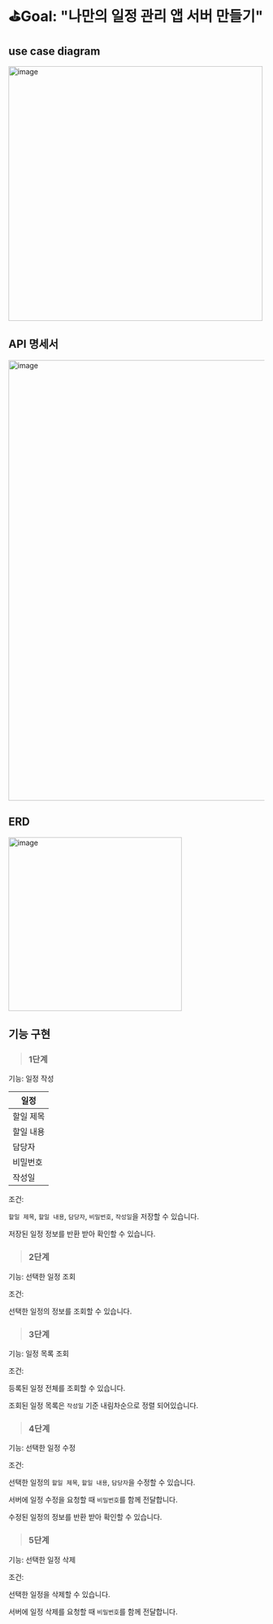# ⛳️Goal:  "나만의 일정 관리 앱 서버 만들기"

## use case diagram
<img width="500" alt="image" src="https://github.com/eunsaemsaem/sparta_spring-personal-schedule/assets/142576710/8f0b7807-f8f0-40b6-b5eb-937ebf945142">

## API 명세서
<img width="865" alt="image" src="https://github.com/eunsaemsaem/sparta_spring-personal-schedule/assets/142576710/b3a2022e-ec00-4192-bb50-38d3d67fd394">

## ERD
<img width="341" alt="image" src="https://github.com/eunsaemsaem/sparta_spring-personal-schedule/assets/142576710/ce278c89-7644-4cff-98d3-b2aa5d702495">


## 기능 구현

> ### 1단계

기능: 일정 작성

| 일정 |
| --- |
| 할일 제목 |
| 할일 내용 |
| 담당자 |
| 비밀번호 |
| 작성일 |

조건: 

`할일 제목`, `할일 내용`, `담당자`, `비밀번호`, `작성일`을 저장할 수 있습니다.

저장된 일정 정보를 반환 받아 확인할 수 있습니다.  
### 
###

> ### 2단계

기능: 선택한 일정 조회

조건: 

선택한 일정의 정보를 조회할 수 있습니다.

> ### 3단계

기능: 일정 목록 조회

조건: 

등록된 일정 전체를 조회할 수 있습니다.

조회된 일정 목록은 `작성일` 기준 내림차순으로 정렬 되어있습니다.


> ### 4단계

기능: 선택한 일정 수정

조건: 

선택한 일정의 `할일 제목`, `할일 내용`, `담당자`을 수정할 수 있습니다.

서버에 일정 수정을 요청할 때 `비밀번호`를 함께 전달합니다.

수정된 일정의 정보를 반환 받아 확인할 수 있습니다.

> ### 5단계

기능: 선택한 일정 삭제

조건: 

선택한 일정을 삭제할 수 있습니다.

서버에 일정 삭제를 요청할 때 `비밀번호`를 함께 전달합니다.
